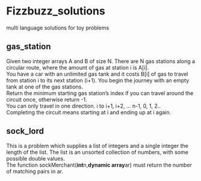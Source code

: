 # Fizzbuzz_solutions
multi language solutions for toy problems
## gas_station
Given two integer arrays A and B of size N.
There are N gas stations along a circular route, where the amount of gas at station i is A[i].<br>
You have a car with an unlimited gas tank and it costs B[i] of gas to travel from station i
to its next station (i+1). You begin the journey with an empty tank at one of the gas stations.<br>
Return the minimum starting gas station’s index if you can travel around the circuit once, otherwise return -1.<br>
You can only travel in one direction. i to i+1, i+2, … n-1, 0, 1, 2.. <br>
Completing the circuit means starting at i and ending up at i again.
## sock_lord
This is a problem which supplies a list of integers and a single integer the
length of the list.
The list is an unsorted collection of numbers, with some possible double values.<br>
The function sockMerchant(<strong>int</strong>n,<strong>dynamic array</strong>ar)
must return the number of matching pairs in ar.

